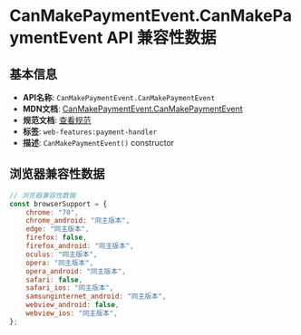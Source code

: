 # CanMakePaymentEvent.CanMakePaymentEvent API 兼容性数据

## 基本信息

- **API名称**: `CanMakePaymentEvent.CanMakePaymentEvent`
- **MDN文档**: [CanMakePaymentEvent.CanMakePaymentEvent](https://developer.mozilla.org/docs/Web/API/CanMakePaymentEvent/CanMakePaymentEvent)
- **规范文档**: [查看规范](https://w3c.github.io/payment-handler/#dom-canmakepaymentevent-constructor)
- **标签**: `web-features:payment-handler`
- **描述**: `CanMakePaymentEvent()` constructor

## 浏览器兼容性数据

```javascript
// 浏览器兼容性数据
const browserSupport = {
    chrome: "70",
    chrome_android: "同主版本",
    edge: "同主版本",
    firefox: false,
    firefox_android: "同主版本",
    oculus: "同主版本",
    opera: "同主版本",
    opera_android: "同主版本",
    safari: false,
    safari_ios: "同主版本",
    samsunginternet_android: "同主版本",
    webview_android: false,
    webview_ios: "同主版本",
};

```

